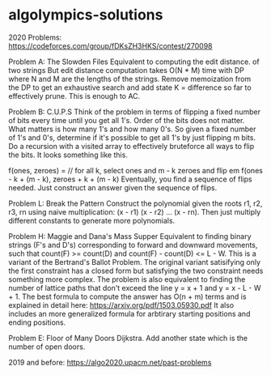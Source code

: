 # algolympics-solutions

2020 Problems:
https://codeforces.com/group/fDKsZH3HKS/contest/270098

Problem A: The Slowden Files
Equivalent to computing the edit distance. of two strings But edit distance computation takes O(N * M) time with DP where N and M are the lengths of the strings. Remove memoization from the DP to get an exhaustive search and add state K = difference so far to effectively prune. This is enough to AC.

Problem B: C.U.P.S
Think of the problem in terms of flipping a fixed number of bits every time until you get all 1's. Order of the bits does not matter. What matters is how many 1's and how many 0's. So given a fixed number of 1's and 0's, determine if it's possible to get all 1's by just flipping m bits. Do a recursion with a visited array to effectively bruteforce all ways to flip the bits. It looks something like this.

f(ones, zeroes) = 
  // for all k, select ones and m - k zeroes and flip em
  f(ones - k + (m - k), zeroes + k + (m - k)
 Eventually, you find a sequence of flips needed. Just construct an answer given the sequence of flips.
 
 Problem L: Break the Pattern
 Construct the polynomial given the roots r1, r2, r3, rn using naive multiplication: (x - r1) (x - r2) ... (x - rn).
 Then just multiply different constants to generate more polynomials.

Problem H: Maggie and Dana's Mass Supper
Equivalent to finding binary strings (F's and D's) corresponding to forward and downward movements, such that count(F) >= count(D) and count(F) - count(D) <= L - W. This is a variant of the Bertrand's Ballot Problem. The original variant satisifying only the first constraint has a closed form but satisfying the two constraint needs something more complex. The problem is also equivalent to finding the number of lattice paths that don't exceed the line y = x + 1 and y = x - L - W + 1. The best formula to compute the answer has O(n + m) terms and is explained in detail here: https://arxiv.org/pdf/1503.05930.pdf It also includes an more generalized formula for arbtirary starting positions and ending positions.

Problem E: Floor of Many Doors
Dijkstra. Add another state which is the number of open doors. 

2019 and before:
https://algo2020.upacm.net/past-problems
